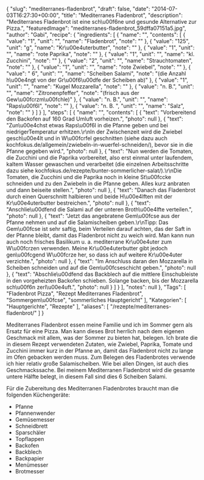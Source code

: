 {
    "slug": "mediterranes-fladenbrot",
    "draft": false,
    "date": "2014-07-03T16:27:30+00:00",
    "title": "Mediterranes Fladenbrot",
    "description": "Mediterranes Fladenbrot ist eine sch\u00f6ne und gesunde Alternative zur Pizza.",
    "featuredImage": "mediterranes-fladenbrot_59dffa07151a5.jpg",
    "author": "Gabi",
    "recipe": {
        "ingredients": [
            {
                "name": "",
                "contents": [
                    {
                        "value": "1",
                        "unit": "",
                        "name": "Fladenbrot",
                        "note": ""
                    },
                    {
                        "value": "125",
                        "unit": "g",
                        "name": "Kr\u00e4uterbutter",
                        "note": ""
                    },
                    {
                        "value": "1",
                        "unit": "",
                        "name": "rote Paprika",
                        "note": ""
                    },
                    {
                        "value": "1",
                        "unit": "",
                        "name": "kl. Zucchini",
                        "note": ""
                    },
                    {
                        "value": "2",
                        "unit": "",
                        "name": "Strauchtomaten",
                        "note": ""
                    },
                    {
                        "value": "1",
                        "unit": "",
                        "name": "rote Zwiebel",
                        "note": ""
                    },
                    {
                        "value": " 6",
                        "unit": "",
                        "name": "Scheiben Salami",
                        "note": "(die Anzahl h\u00e4ngt von der Gr\u00f6\u00dfe der Scheiben ab)"
                    },
                    {
                        "value": "1",
                        "unit": "",
                        "name": "Kugel Mozzarella",
                        "note": ""
                    },
                    {
                        "value": "n. B.",
                        "unit": "",
                        "name": "Zitronenpfeffer",
                        "note": "(frisch aus der Gew\u00fcrzm\u00fchle)"
                    },
                    {
                        "value": "n. B.",
                        "unit": "",
                        "name": "Raps\u00f6l",
                        "note": ""
                    },
                    {
                        "value": "n. B. ",
                        "unit": "",
                        "name": "Salz",
                        "note": ""
                    }
                ]
            }
        ],
        "steps": [
            {
                "name": "",
                "contents": [
                    {
                        "text": "Vorbereitend den Backofen auf 160 Grad Umluft vorheizen.",
                        "photo": null
                    },
                    {
                        "text": "Zun\u00e4chst etwas Raps\u00f6l in die Pfanne geben und bei niedrigerTemperatur erhitzen.\r\nIn der Zwischenzeit wird die Zwiebel gesch\u00e4lt und in W\u00fcrfel geschnitten (siehe dazu auch kochfokus.de\/allgemein\/zwiebeln-in-wuerfel-schneiden\/), bevor sie in die Pfanne gegeben wird.",
                        "photo": null
                    },
                    {
                        "text": "Nun werden die Tomaten, die Zucchini und die Paprika vorbereitet, also erst einmal unter laufendem, kaltem Wasser gewaschen und verarbeitet (die einzelnen Arbeitsschritte dazu siehe kochfokus.de\/rezepte\/bunter-sommerlicher-salat\/).\r\nDie Tomaten, die Zucchini und die Paprika noch in kleine St\u00fccke schneiden und zu den Zwiebeln in die Pfanne geben. Alles kurz anbraten und dann beiseite stellen.",
                        "photo": null
                    },
                    {
                        "text": "Danach das Fladenbrot durch einen Querschnitt halbieren und beide H\u00e4lften  mit der Kr\u00e4uterbutter  bestreichen.",
                        "photo": null
                    },
                    {
                        "text": "Anschlie\u00dfend die Salami auf der unteren Broth\u00e4lfte verteilen.",
                        "photo": null
                    },
                    {
                        "text": "Jetzt das angebratene Gem\u00fcse aus der Pfanne nehmen und auf die Salamischeiben geben.\r\nTipp: Das Gem\u00fcse ist sehr saftig, beim Verteilen darauf achten, das der Saft in der Pfanne bleibt, damit das Fladenbrot nicht zu weich wird. Man kann nun auch noch frisches Basilikum  u. a. mediterrane Kr\u00e4uter zum W\u00fcrzen verwenden. Meine Kr\u00e4uterbutter gibt jedoch gen\u00fcgend W\u00fcrze her, so dass ich auf weitere Kr\u00e4uter verzichte.",
                        "photo": null
                    },
                    {
                        "text": "Im Anschluss daran den Mozzarella in Scheiben schneiden und auf die Gem\u00fcseschicht geben.",
                        "photo": null
                    },
                    {
                        "text": "Abschlie\u00dfend das Backblech auf die mittlere Einschubleiste in den vorgeheizten Backofen schieben. Solange backen, bis der Mozzarella sch\u00f6n zerl\u00e4uft.",
                        "photo": null
                    }
                ]
            }
        ],
        "notes": null
    },
    "Tags": [
        "Fladenbrot Pizza",
        "Rezept Mediterranes Fladenbrot",
        "Sommergem\u00fcse",
        "sommerliches Hauptgericht"
    ],
    "Kategorien": [
        "Hauptgerichte",
        "Rezepte"
    ],
    "aliases": [
        "\/rezepte\/mediterranes-fladenbrot\/"
    ]
}

Mediterranes Fladenbrot essen meine Familie und ich im Sommer gern als Ersatz für eine Pizza. Man kann dieses Brot herrlich nach dem eigenen Geschmack mit allem, was der Sommer zu bieten hat, belegen. Ich brate die in diesem Rezept verwendeten Zutaten, wie Zwiebel, Paprika, Tomate und Zucchini immer kurz in der Pfanne an, damit das Fladenbrot nicht zu lange im Ofen gebacken werden muss. Zum Belegen des Fladenbrotes verwende ich hier relativ große Salamischeiben. Wie bei allen Dingen, ist auch dies Geschmackssache. Bei meinem Mediterranen Fladenbrot wird die gesamte untere Hälfte belegt, in diesem Fall sind dies 6 Scheiben Salami.

Für die Zubereitung des Mediterranen Fladenbrotes braucht man die folgenden Küchengeräte:

 * Pfanne
 * Pfannenwender
 * Gemüsemesser
 * Schneidbrett
 * Sparschäler
 * Topflappen
 * Backofen
 * Backblech
 * Backpapier
 * Menümesser
 * Brotmesser